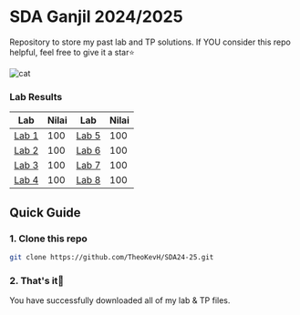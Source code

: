 # SDA Ganjil 2024/2025
Repository to store my past lab and TP solutions. If YOU consider this repo helpful, feel free to give it a star⭐

![cat](https://www.wvnstv.com/wp-content/uploads/sites/76/2023/02/image0-1.gif)

### Lab Results
| Lab | Nilai | Lab | Nilai | 
| -- | -- | -- | -- |
| [Lab 1](Lab1.java) | 100 | [Lab 5](Lab5.java) | 100 |
| [Lab 2](Lab2.java) | 100 | [Lab 6](Lab6.java) | 100 |
| [Lab 3](Lab3.java) | 100 | [Lab 7](Lab7.java) | 100 |
| [Lab 4](Lab4.java) | 100 | [Lab 8](Lab8.java) | 100 |


## Quick Guide

### 1. Clone this repo
```bash
git clone https://github.com/TheoKevH/SDA24-25.git
```

### 2. That's it🙏
You have successfully downloaded all of my lab & TP files.